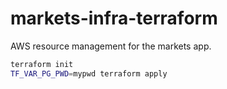 # markets-infra-terraform

AWS resource management for the markets app.

```bash
terraform init
TF_VAR_PG_PWD=mypwd terraform apply
```
